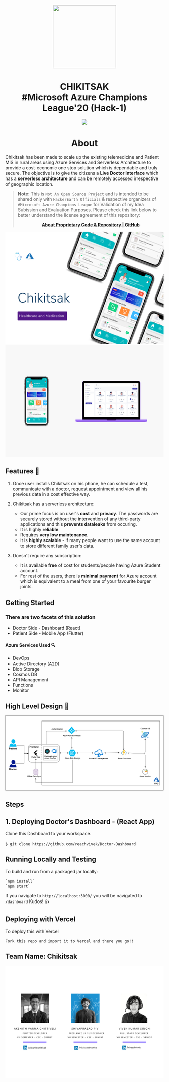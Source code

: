 <p align="center"><img src="https://github.com/reachvivek/Doctor-Dashboard/blob/master/src/images/logos/stethoscope.svg" width="200" height="200"></p>

<h1 align="center">CHIKITSAK </br>#Microsoft Azure Champions League'20 (Hack-1) </H1>
<p align="center">
   <a target="_blank" href="https://www.hackerearth.com/challenges/hackathon/microsoft-azure-champions-league-hack-1/">
        <img src="https://img.shields.io/badge/Challenge-HackerEarth-green.svg?style=for-the-badge&logo=hackerearth" />
   </a>
</p>

<h1 align="center">About</H1>

Chikitsak has been made to scale up the existing telemedicine and Patient MIS in rural areas using Azure Services and Serverless Architecture to provide a cost-economic one stop solution which is dependable and truly secure. The objective is to give the citizens a **Live Doctor Interface** which has a **serverless architecture** and can be remotely accessed irrespective of geographic location. 

> **Note:** This is ```Not An Open Source Project``` and is intended to be shared only with ```HackerEarth Officials``` & respective organizers of ```#Microsoft Azure Champions League``` for Validation of my Idea Subission and Evaluation Purposes. Please check this link below to better understand the license agreement of this repository: <a target="_blank" href="https://choosealicense.com/no-permission/">
          <p align="center"> <strong>About Proprietary Code & Repository | GitHub</strong> </p> </a> 
          
![](Banner.png)
![](Preview.png)

## Features 💬
1. Once user installs Chikitsak on his phone, he can schedule a test, communicate with a doctor, request appointment and view all his previous data in a cost effective way.

2. Chikitsak has a serverless architecture:

     * Our prime focus is on user's **cost** and **privacy**. The passwords are securely stored without the intervention of any third-party applications and this **prevents dataleaks** from occuring.
     * It is highly **reliable**.
     * Requires **very low maintenance**.
     * It is **highly scalable** - if many people want to use the same account to store different family user's data.

3. Doesn't require any subscription:

    * It is available **free** of cost for students/people having Azure Student account.
    * For rest of the users, there is **minimal payment** for Azure account which is equivalent to a meal from one of your favourite burger joints.

## Getting Started

### There are two facets of this solution
* Doctor Side - Dashboard (React)
* Patient Side - Mobile App (Flutter)

#### Azure Services Used 🔍
* DevOps
* Active Directory (A2D)
* Blob Storage
* Cosmos DB
* API Management
* Functions
* Monitor

## High Level Design 📜  
![](Chikitsak.png)

## Steps 
## 1. Deploying Doctor's Dashboard - (React App)
Clone this Dashboard to your workspace. 

`$ git clone https://github.com/reachvivek/Doctor-Dashboard`

## Running Locally and Testing
To build and run from a packaged jar locally:
```
`npm install`
`npm start`
```

If you navigate to `http://localhost:3000/` you will be navigated to `/dashboard` Kudos! 👍


## Deploying with Vercel
To deploy this with Vercel
```
Fork this repo and import it to Vercel and there you go!!
```
	
## Team Name: Chikitsak
![](Team.png)
